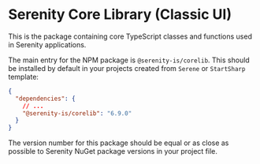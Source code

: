 # Serenity Core Library (Classic UI)

This is the package containing core TypeScript classes and functions used in Serenity applications.

The main entry for the NPM package is `@serenity-is/corelib`. This should be installed by default 
in your projects created from `Serene` or `StartSharp` template:

```json
{
  "dependencies": {
    // ...
    "@serenity-is/corelib": "6.9.0"
  }
}
```

The version number for this package should be equal or as close as possible to Serenity NuGet package versions in your project file.